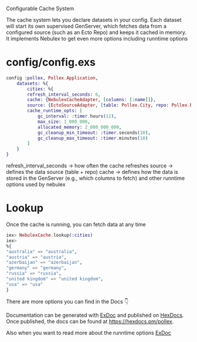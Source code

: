Configurable Cache System

The cache system lets you declare datasets in your config. Each dataset will start its own supervised GenServer, which fetches data from a configured source (such as an Ecto Repo) and keeps it cached in memory. It implements Nebulex to get even more options including runntime options

# config/config.exs

```elixir
config :pollex, Pollex.Application,
    datasets: %{
        cities: %{
        refresh_interval_seconds: 6,
        cache: {NebulexCacheAdapter, [columns: [:name]]},
        source: {EctoSourceAdapter, [table: Pollex.City, repo: Pollex.Repo]},
        cache_runtime_opts: [
            gc_interval: :timer.hours(12),
            max_size: 1_000_000,
            allocated_memory: 2_000_000_000,
            gc_cleanup_min_timeout: :timer.seconds(10),
            gc_cleanup_max_timeout: :timer.minutes(10)
        ]
    }
}
```

refresh_interval_seconds → how often the cache refreshes
source → defines the data source (table + repo)
cache → defines how the data is stored in the GenServer (e.g., which columns to fetch)
and other runntime options used by nebulex

# Lookup

Once the cache is running, you can fetch data at any time

```elixir
iex> NebulexCache.lookup(:cities)
iex>
%{
"australia" => "australia",
"austria" => "austria",
"azerbaijan" => "azerbaijan",
"germany" => "germany",
"russia" => "russia",
"united kingdom" => "united kingdom",
"usa" => "usa"
}
```

There are more options you can find in the Docs 👇

Documentation can be generated with [ExDoc](https://github.com/elixir-lang/ex_doc)
and published on [HexDocs](https://hexdocs.pm). Once published, the docs can
be found at <https://hexdocs.pm/pollex>.

Also when you want to read more about the runntime options [ExDoc](https://hex.pm/packages/nebulex) 